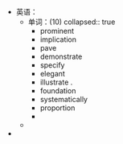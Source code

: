 - 英语：
	- 单词：(10)
	  collapsed:: true
		- prominent
		- implication
		- pave
		- demonstrate
		- specify
		- elegant
		- illustrate .
		- foundation
		- systematically
		- proportion
		-
	-
-